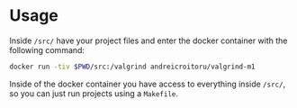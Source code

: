 # Usage

Inside `/src/` have your project files and enter the docker container with the following command:

```sh
docker run -tiv $PWD/src:/valgrind andreicroitoru/valgrind-m1
```

Inside of the docker container you have access to everything inside `/src/`, so you can just run projects using a `Makefile`.
